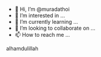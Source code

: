 - 👋 Hi, I’m @muradathoi
- 👀 I’m interested in ...
- 🌱 I’m currently learning ...
- 💞️ I’m looking to collaborate on ...
- 📫 How to reach me ...

<!---
muradathoi/muradathoi is a ✨ special ✨ repository because its `README.md` (this file) appears on your GitHub profile.
You can click the Preview link to take a look at your changes.
--->
alhamdulillah
